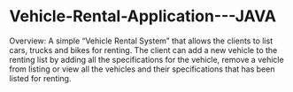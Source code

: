 # Vehicle-Rental-Application---JAVA
Overview:
A simple “Vehicle Rental System” that allows the clients to list cars, trucks and bikes for
renting. The client can add a new vehicle to the renting list by adding all the specifications
for the vehicle, remove a vehicle from listing or view all the vehicles and their specifications
that has been listed for renting.


